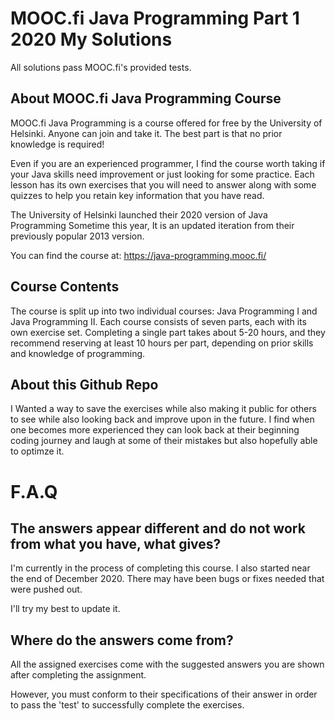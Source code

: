 # MOOC.fi Java Programming Part 1 2020 My Solutions
All solutions pass MOOC.fi's provided tests. 
## About MOOC.fi Java Programming Course

MOOC.fi Java Programming is a course offered for free by the University of Helsinki. Anyone can join and take it. The best part is that no prior knowledge is required!

Even if you are an experienced programmer, I find the course worth taking if your Java skills need improvement or just looking for some practice.
Each lesson has its own exercises that you will need to answer along with some quizzes to help you retain key information that you have read.

The University of Helsinki launched their 2020 version of Java Programming Sometime this year, It is an updated iteration from their previously popular 2013 version.

You can find the course at: https://java-programming.mooc.fi/

## Course Contents

The course is split up into two individual courses: Java Programming I and Java Programming II. Each course consists of seven parts, each with its own exercise set. Completing a single part takes about 5-20 hours, and they recommend reserving at least 10 hours per part, depending on prior skills and knowledge of programming.

## About this Github Repo

I Wanted a way to save the exercises while also making it public for others to see while also looking back and improve upon in the future. I find when one becomes more experienced they can look back at their beginning coding journey and laugh at some of their mistakes but also hopefully able to optimze it.

# F.A.Q

## The answers appear different and do not work from what you have, what gives?

I'm currently in the process of completing this course. I also started near the end of December 2020. There may have been bugs or fixes needed that were pushed out.

I'll try my best to update it.

## Where do the answers come from?

All the assigned exercises come with the suggested answers you are shown after completing the assignment. 

However, you must conform to their specifications of their answer in order to pass the 'test' to successfully complete the exercises.

